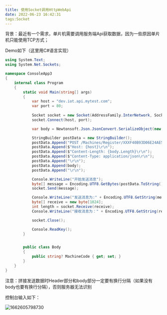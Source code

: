 ```yaml
---
title: 使用Socket调用HttpWebApi
date: 2022-06-23 16:42:31
tags:Socket
---
```


背景：最近有一个需求，单片机需要调用服务端Api获取数据，因为一些原因单片机只能使用TCP方式；

Demo如下（这里用C#语言实现）

```c#
using System.Text;
using System.Net.Sockets;

namespace ConsoleApp3
{
	internal class Program
	{
		static void Main(string[] args)
		{
			var host = "dev.iot.api.mytest.com";
			var port = 80;
            
			Socket socket = new Socket(AddressFamily.InterNetwork, SocketType.Stream, ProtocolType.Tcp);
			socket.Connect(host, port);

			var body = Newtonsoft.Json.JsonConvert.SerializeObject(new Body { MachineCode = "TBX001" });

			StringBuilder postData = new StringBuilder();
			postData.Append("POST /Machines/Register/XXXF40B93D06E24AE5A060355CE6XXXX HTTP/1.1\r\n");
			postData.Append($"Host: {host}\r\n");
			postData.Append($"Content-Length: {body.Length}\r\n");
			postData.Append($"Content-Type: application/json\r\n");
			postData.Append("\r\n");
			postData.Append(body);
			postData.Append("\r\n");

			Console.WriteLine("开始发送消息");
			byte[] message = Encoding.UTF8.GetBytes(postData.ToString());
			socket.Send(message);

			Console.WriteLine("发送消息为:" + Encoding.UTF8.GetString(message));
			byte[] receive = new byte[1024];
			int length = socket.Receive(receive);
			Console.WriteLine("接收消息为：" + Encoding.UTF8.GetString(receive));

			socket.Close();

			Console.ReadKey();
		}


		public class Body
		{
			public string? MachineCode { get; set; }
		}
	}
}
```

注意：拼接发送数据时Header部分和body部分一定要有换行分隔（如果没有body也要有换行分隔），否则服务器无法识别

控制台输入如下：

![1662605798730](C:\Users\Andycci\AppData\Roaming\Typora\typora-user-images\1662605798730.png)